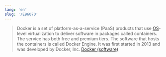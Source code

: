 ```yaml
---
lang: 'en'
slug: '/E96070'
---
```


> Docker is a set of platform-as-a-service (PaaS) products that use [OS](./../.././docs/pages/OS.md)-level virtualization to deliver software in packages called containers. The service has both free and premium tiers. The software that hosts the containers is called Docker Engine. It was first started in 2013 and was developed by Docker, Inc. [Docker (software)](<https://en.wikipedia.org/wiki/Docker_(software)>)

<head>
  <html lang="en-US"/>
</head>
